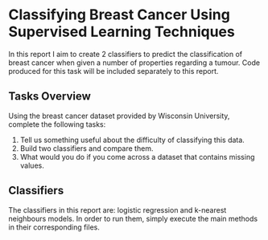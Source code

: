# Classifying Breast Cancer Using Supervised Learning Techniques

In this report I aim to create 2 classifiers to predict the classification of breast cancer when given a number of properties regarding a tumour. Code produced for this task will be included separately to this report.

## Tasks Overview

Using the breast cancer dataset provided by Wisconsin University, complete the following tasks: 
1. Tell us something useful about the difficulty of classifying this data.
2. Build two classifiers and compare them.
3. What would you do if you come across a dataset that contains missing values.

## Classifiers

The classifiers in this report are: logistic regression and k-nearest neighbours models. In order to run them, simply execute the main methods in their corresponding files.
